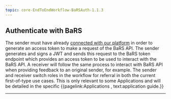 ```yaml
---
topic: core-EndToEndWorkflow-BaRSAuth-1.1.3
---
```


## Authenticate with BaRS

The sender must have already [connected with our platform](https://digital.nhs.uk/developer/guides-and-documentation/security-and-authorisation/application-restricted-restful-apis-signed-jwt-authentication) in order to generate an access token to make a request of the BaRS API. The sender generates and signs a JWT and sends this request to the BaRS token endpoint which provides an access token to be used to interact with the BaRS API. 
A receiver will follow the same process to interact with BaRS API when providing feedback to an original sender, for example. The sender and receiver switch roles in the workflow for referral in both the current first-of-type use cases. This is only relevant to some Applications and will be detailed in the specific {{pagelink:Applications , text:application guide.}}

<hr>
<br>